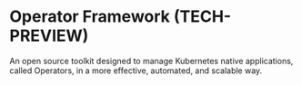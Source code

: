 # Operator Framework (TECH-PREVIEW)

An open source toolkit designed to manage Kubernetes native applications, called
Operators, in a more effective, automated, and scalable way.
